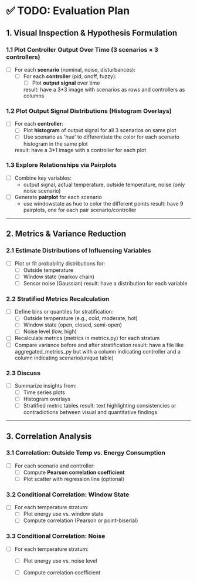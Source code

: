 # ✅ TODO: Evaluation Plan

## 1. Visual Inspection & Hypothesis Formulation

### 1.1 Plot Controller Output Over Time (3 scenarios × 3 controllers)
- [ ] For each **scenario** (nominal, noise, disturbances):
  - [ ] For each **controller** (pid, onoff, fuzzy):
    - [ ] Plot **output signal** over time
    
    result: have a 3*3 image with scenarios as rows and controllers as columns

### 1.2 Plot Output Signal Distributions (Histogram Overlays)
- [ ] For each **controller**:
  - [ ] Plot **histogram** of output signal for all 3 scenarios on same plot
  - [ ] Use scenario as 'hue' to differentiate the color for each scenario histogram in the same plot

  result: have a 3*1 image with a controller for each plot

### 1.3 Explore Relationships via Pairplots
- [ ] Combine key variables:
  - output signal, actual temperature, outside temperature, noise (only noise scenario)
- [ ] Generate **pairplot** for each scenario
  - use windowstate as hue to color the different points
  result: have 9 pairplots, one for each pair scenario/controller

---

## 2. Metrics & Variance Reduction

### 2.1 Estimate Distributions of Influencing Variables
- [ ] Plot or fit probability distributions for:
  - [ ] Outside temperature
  - [ ] Window state (markov chain)
  - [ ] Sensor noise (Gaussian)
  result: have a distribution for each variable 

### 2.2 Stratified Metrics Recalculation
- [ ] Define bins or quantiles for stratification:
  - [ ] Outside temperature (e.g., cold, moderate, hot)
  - [ ] Window state (open, closed, semi-open)
  - [ ] Noise level (low, high)
- [ ] Recalculate metrics (metrics in metrics.py) for each stratum
- [ ] Compare variance before and after stratification
  result: have a file like aggregated_metrics_py but with a column indicating controller and a column indicating scenario(unique table)

### 2.3 Discuss
- [ ] Summarize insights from:
  - [ ] Time series plots
  - [ ] Histogram overlays
  - [ ] Stratified metric tables
  result: text highlighting consistencies or contradictions between visual and quantitative findings

---

## 3. Correlation Analysis

### 3.1 Correlation: Outside Temp vs. Energy Consumption
- [ ] For each scenario and controller:
  - [ ] Compute **Pearson correlation coefficient**
  - [ ] Plot scatter with regression line (optional)

### 3.2 Conditional Correlation: Window State
- [ ] For each temperature stratum:
  - [ ] Plot energy use vs. window state
  - [ ] Compute correlation (Pearson or point-biserial)

### 3.3 Conditional Correlation: Noise
- [ ] For each temperature stratum:
  - [ ] Plot energy use vs. noise level
  - [ ] Compute correlation coefficient

